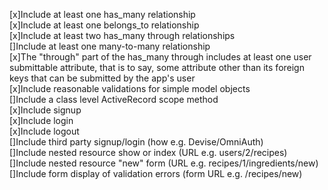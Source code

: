 [x]Include at least one has_many relationship <br />
[x]Include at least one belongs_to relationship <br />
[x]Include at least two has_many through relationships<br />
[]Include at least one many-to-many relationship<br />
[x]The "through" part of the has_many through includes at least one user  submittable attribute, that is to say, some attribute other than its foreign keys that can be submitted by the app's user <br />
[x]Include reasonable validations for simple model objects<br />
[]Include a class level ActiveRecord scope method <br />
[x]Include signup<br />
[x]Include login<br />
[x]Include logout<br />
[]Include third party signup/login (how e.g. Devise/OmniAuth)<br />
[]Include nested resource show or index (URL e.g. users/2/recipes)<br />
[]Include nested resource "new" form (URL e.g. recipes/1/ingredients/new)<br />
[]Include form display of validation errors (form URL e.g. /recipes/new)<br />